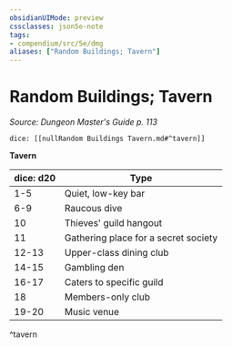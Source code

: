 ```yaml
---
obsidianUIMode: preview
cssclasses: json5e-note
tags:
- compendium/src/5e/dmg
aliases: ["Random Buildings; Tavern"]
---
```

# Random Buildings; Tavern
*Source: Dungeon Master's Guide p. 113* 

`dice: [[nullRandom Buildings Tavern.md#^tavern]]`

**Tavern**

| dice: d20 | Type |
|-----------|------|
| 1-5 | Quiet, low-key bar |
| 6-9 | Raucous dive |
| 10 | Thieves' guild hangout |
| 11 | Gathering place for a secret society |
| 12-13 | Upper-class dining club |
| 14-15 | Gambling den |
| 16-17 | Caters to specific guild |
| 18 | Members-only club |
| 19-20 | Music venue |
^tavern